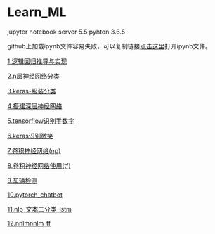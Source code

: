 # Learn_ML
jupyter notebook server 5.5  pyhton 3.6.5 

github上加载ipynb文件容易失败，可以复制链接[点击这里](https://nbviewer.jupyter.org/)打开ipynb文件。


[1.逻辑回归推导与实现](https://github.com/cjx4401/Learn_ML/blob/master/file_ipynb/logistic%20regression.ipynb)

[2.n层神经网络分类](https://github.com/cjx4401/Learn_ML/blob/master/file_ipynb/basic-classification-optimization.ipynb)

[3.keras-服装分类](https://github.com/cjx4401/Learn_ML/blob/master/file_ipynb/keras-fashion-classification.ipynb)

[4.搭建深层神经网络](https://github.com/cjx4401/Learn_ML/blob/master/file_ipynb/building%20deep%20neural%20network.ipynb)


[5.tensorflow识别手数字](https://github.com/cjx4401/Learn_ML/blob/master/file_ipynb/TensorFlow%20Tutorial.ipynb)

[6.keras识别微笑](https://github.com/cjx4401/Learn_ML/blob/master/file_ipynb/Keras%20tutorial.ipynb)


[7.卷积神经网络(np)](https://github.com/cjx4401/Learn_ML/blob/master/file_ipynb/Convolutional%20Neural%20Networks.ipynb)

[8.卷积神经网络使用(tf)](https://github.com/cjx4401/Learn_ML/blob/master/file_ipynb/Convolutional%20Neural%20Networks%20application.ipynb)

[9.车辆检测](https://github.com/cjx4401/Learn_ML/blob/master/car/Car%20detection.ipynb)

[10.pytorch_chatbot](https://github.com/cjx4401/Learn_ML/blob/master/file_ipynb/pytorch_chatbot.ipynb)

[11.nlp_文本二分类_lstm](https://github.com/cjx4401/Learn_ML/blob/master/file_ipynb_convert_py/simple_lstm.py)

[12.nnlm](https://github.com/cjx4401/Learn_ML/blob/master/file_ipynb_convert_py/nnlm.py)[nnlm_tf](https://github.com/cjx4401/Learn_ML/blob/master/file_ipynb_convert_py/nnlm_tf.py)




